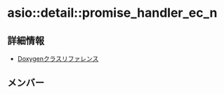 # asio::detail::promise_handler_ec_n



## 詳細情報

- [Doxygenクラスリファレンス](https://lang-ship.com/reference/ESP32/latest/classasio_1_1detail_1_1promise__handler__ec__n.html)

## メンバー

